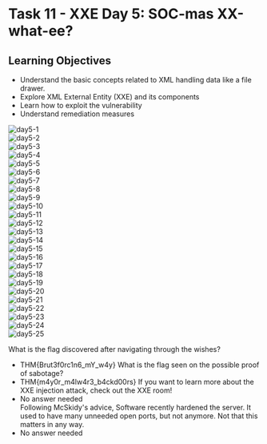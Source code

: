 # Task 11 - XXE Day 5: SOC-mas XX-what-ee?

## Learning Objectives
- Understand the basic concepts related to XML handling data like a file drawer.
- Explore XML External Entity (XXE) and its components
- Learn how to exploit the vulnerability
- Understand remediation measures

<img src="https://raw.githubusercontent.com/Nisha318/Nisha318.github.io/master/assets/images/thm/advent-of-cyber/2024/day5-1.png" alt="day5-1"><br>
<img src="https://raw.githubusercontent.com/Nisha318/Nisha318.github.io/master/assets/images/thm/advent-of-cyber/2024/day5-2.png" alt="day5-2"><br>
<img src="https://raw.githubusercontent.com/Nisha318/Nisha318.github.io/master/assets/images/thm/advent-of-cyber/2024/day5-3.png" alt="day5-3"><br>
<img src="https://raw.githubusercontent.com/Nisha318/Nisha318.github.io/master/assets/images/thm/advent-of-cyber/2024/day5-4.png" alt="day5-4"><br>
<img src="https://raw.githubusercontent.com/Nisha318/Nisha318.github.io/master/assets/images/thm/advent-of-cyber/2024/day5-5.png" alt="day5-5"><br>
<img src="https://raw.githubusercontent.com/Nisha318/Nisha318.github.io/master/assets/images/thm/advent-of-cyber/2024/day5-6.png" alt="day5-6"><br>
<img src="https://raw.githubusercontent.com/Nisha318/Nisha318.github.io/master/assets/images/thm/advent-of-cyber/2024/day5-7.png" alt="day5-7"><br>
<img src="https://raw.githubusercontent.com/Nisha318/Nisha318.github.io/master/assets/images/thm/advent-of-cyber/2024/day5-8.png" alt="day5-8"><br>
<img src="https://raw.githubusercontent.com/Nisha318/Nisha318.github.io/master/assets/images/thm/advent-of-cyber/2024/day5-9.png" alt="day5-9"><br>
<img src="https://raw.githubusercontent.com/Nisha318/Nisha318.github.io/master/assets/images/thm/advent-of-cyber/2024/day5-10.png" alt="day5-10"><br>
<img src="https://raw.githubusercontent.com/Nisha318/Nisha318.github.io/master/assets/images/thm/advent-of-cyber/2024/day5-11.png" alt="day5-11"><br>
<img src="https://raw.githubusercontent.com/Nisha318/Nisha318.github.io/master/assets/images/thm/advent-of-cyber/2024/day5-12.png" alt="day5-12"><br>
<img src="https://raw.githubusercontent.com/Nisha318/Nisha318.github.io/master/assets/images/thm/advent-of-cyber/2024/day5-13.png" alt="day5-13"><br>
<img src="https://raw.githubusercontent.com/Nisha318/Nisha318.github.io/master/assets/images/thm/advent-of-cyber/2024/day5-14.png" alt="day5-14"><br>
<img src="https://raw.githubusercontent.com/Nisha318/Nisha318.github.io/master/assets/images/thm/advent-of-cyber/2024/day5-15.png" alt="day5-15"><br>
<img src="https://raw.githubusercontent.com/Nisha318/Nisha318.github.io/master/assets/images/thm/advent-of-cyber/2024/day5-16.png" alt="day5-16"><br>
<img src="https://raw.githubusercontent.com/Nisha318/Nisha318.github.io/master/assets/images/thm/advent-of-cyber/2024/day5-17.png" alt="day5-17"><br>
<img src="https://raw.githubusercontent.com/Nisha318/Nisha318.github.io/master/assets/images/thm/advent-of-cyber/2024/day5-18.png" alt="day5-18"><br>
<img src="https://raw.githubusercontent.com/Nisha318/Nisha318.github.io/master/assets/images/thm/advent-of-cyber/2024/day5-19.png" alt="day5-19"><br>
<img src="https://raw.githubusercontent.com/Nisha318/Nisha318.github.io/master/assets/images/thm/advent-of-cyber/2024/day5-20.png" alt="day5-20"><br>
<img src="https://raw.githubusercontent.com/Nisha318/Nisha318.github.io/master/assets/images/thm/advent-of-cyber/2024/day5-21.png" alt="day5-21"><br>
<img src="https://raw.githubusercontent.com/Nisha318/Nisha318.github.io/master/assets/images/thm/advent-of-cyber/2024/day5-22.png" alt="day5-22"><br>
<img src="https://raw.githubusercontent.com/Nisha318/Nisha318.github.io/master/assets/images/thm/advent-of-cyber/2024/day5-23.png" alt="day5-23"><br>
<img src="https://raw.githubusercontent.com/Nisha318/Nisha318.github.io/master/assets/images/thm/advent-of-cyber/2024/day5-24.png" alt="day5-24"><br>
<img src="https://raw.githubusercontent.com/Nisha318/Nisha318.github.io/master/assets/images/thm/advent-of-cyber/2024/day5-25.png" alt="day5-25"><br>


What is the flag discovered after navigating through the wishes?
- THM{Brut3f0rc1n6_mY_w4y}
What is the flag seen on the possible proof of sabotage?
- THM{m4y0r_m4lw4r3_b4ckd00rs}
If you want to learn more about the XXE injection attack, check out the XXE room! 
- No answer needed <br>
Following McSkidy's advice, Software recently hardened the server. It used to have many unneeded open ports, but not anymore. Not that this matters in any way.
- No answer needed
